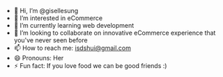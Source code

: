 - 👋 Hi, I’m @gisellesung
- 👀 I’m interested in eCommerce
- 🌱 I’m currently learning web development 
- 💞️ I’m looking to collaborate on innovative eCommerce experience that you've never seen before  
- 📫 How to reach me: isdshui@gmail.com
- 😄 Pronouns: Her
- ⚡ Fun fact: If you love food we can be good friends :) 

<!---
gisellesung/gisellesung is a ✨ special ✨ repository because its `README.md` (this file) appears on your GitHub profile.
You can click the Preview link to take a look at your changes.
--->
